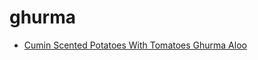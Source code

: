 # ghurma

 * [Cumin Scented Potatoes With Tomatoes Ghurma Aloo](../../index/c/cumin-scented-potatoes-with-tomatoes-ghurma-aloo.json)
